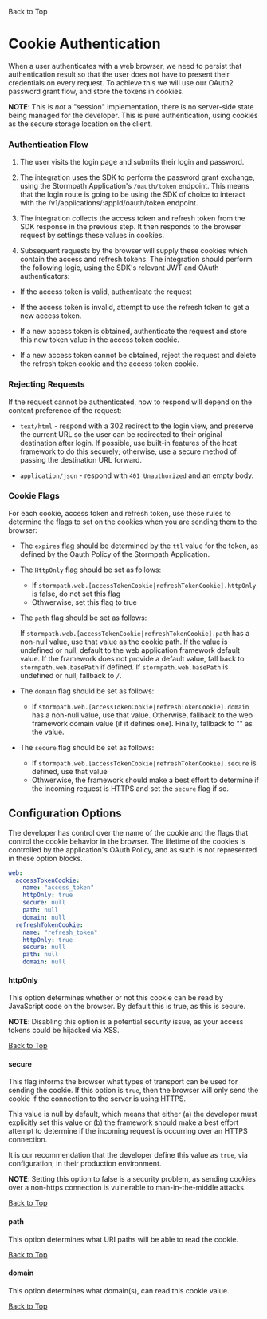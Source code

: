 <a name="#top">Back to Top</a>

# Cookie Authentication

When a user authenticates with a web browser, we need to persist that authentication
result so that the user does not have to present their credentials on every request.
To achieve this we will use our OAuth2 password grant flow, and store the
tokens in cookies.

**NOTE**: This is *not* a "session" implementation, there is no server-side
state being managed for the developer.  This is pure authentication, using
cookies as the secure storage location on the client.

### Authentication Flow

1. The user visits the login page and submits their login and password.

2. The integration uses the SDK to perform the password grant exchange, using
    the Stormpath Application's `/oauth/token` endpoint.  This means that the login route is going to be using the SDK of choice to interact with the /v1/applications/:appId/oauth/token endpoint.

3. The integration collects the access token and refresh token from the SDK
    response in the previous step.  It then responds to the browser request by
    settings these values in cookies.

4. Subsequent requests by the browser will supply these cookies which contain the
    access and refresh tokens.  The integration should perform the following
    logic, using the SDK's relevant JWT and OAuth authenticators:

  * If the access token is valid, authenticate the request

  * If the access token is invalid, attempt to use the refresh token to get a
  new access token.

  * If a new access token is obtained, authenticate the request and store this
  new token value in the access token cookie.

  * If a new access token cannot be obtained, reject the request and delete the
    refresh token cookie and the access token cookie.

### Rejecting Requests

If the request cannot be authenticated, how to respond will depend on the
content preference of the request:

* `text/html` - respond with a 302 redirect to the login view, and preserve the current URL so the user can be redirected to their original destination after login. If possible, use built-in features of the host framework to do this securely; otherwise, use a secure method of passing the destination URL forward.

* `application/json` - respond with `401 Unauthorized` and an empty body.

### Cookie Flags

For each cookie, access token and refresh token, use these rules to determine
the flags to set on the cookies when you are sending them to the browser:

* The `expires` flag should be determined by the `ttl` value for the
token, as defined by the Oauth Policy of the Stormpath Application.

* The `HttpOnly` flag should be set as follows:

  * If `stormpath.web.[accessTokenCookie|refreshTokenCookie].httpOnly` is false, do not set this flag
  * Othwerwise, set this flag to true

* The `path` flag should be set as follows:

  If `stormpath.web.[accessTokenCookie|refreshTokenCookie].path` has a non-null
  value, use that value as the cookie path. If the value is undefined or null,
  default to the web application framework default value. If the framework does
  not provide a default value, fall back to `stormpath.web.basePath` if defined.
  If `stormpath.web.basePath` is undefined or null, fallback to `/`.

* The `domain` flag should be set as follows:

  * If `stormpath.web.[accessTokenCookie|refreshTokenCookie].domain` has a
  non-null value, use that value.  Otherwise, fallback to the web framework
  domain value (if it defines one).  Finally, fallback to "" as the value.

* The `secure` flag should be set as follows:

  * If `stormpath.web.[accessTokenCookie|refreshTokenCookie].secure` is defined, use that value
  * Othwerwise, the framework should make a best effort to determine if the
    incoming request is HTTPS and set the `secure` flag if so.

## <a name="Configuration Options"></a> Configuration Options

The developer has control over the name of the cookie and the flags that
control the cookie behavior in the browser.  The lifetime of the cookies is
controlled by the application's OAuth Policy, and as such is not represented
in these option blocks.

```yaml
web:
  accessTokenCookie:
    name: "access_token"
    httpOnly: true
    secure: null
    path: null
    domain: null
  refreshTokenCookie:
    name: "refresh_token"
    httpOnly: true
    secure: null
    path: null
    domain: null
```

#### <a name="http-only"></a> httpOnly

This option determines whether or not this cookie can be read by JavaScript code
on the browser.  By default this is true, as this is secure.

**NOTE**: Disabling this option is a potential security issue, as your access
tokens could be hijacked via XSS.

<a href="#top">Back to Top</a>


#### <a name="secure"></a> secure

This flag informs the browser what types of transport can be used for sending
the cookie.  If this option is `true`, then the browser will only send the
cookie if the connection to the server is using HTTPS.

This value is null by default, which means that either (a) the developer must
explicitly set this value or (b) the framework should make a best effort attempt
to determine if the incoming request is occurring over an HTTPS connection.

It is our recommendation that the developer define this value as `true`, via
configuration, in their production environment.

**NOTE**: Setting this option to false is a security problem, as sending
cookies over a non-https connection is vulnerable to man-in-the-middle attacks.

<a href="#top">Back to Top</a>


#### <a name="path"></a> path

This option determines what URI paths will be able to read the cookie.

<a href="#top">Back to Top</a>


#### <a name="domain"></a> domain

This option determines what domain(s), can read this cookie value.

<a href="#top">Back to Top</a>

